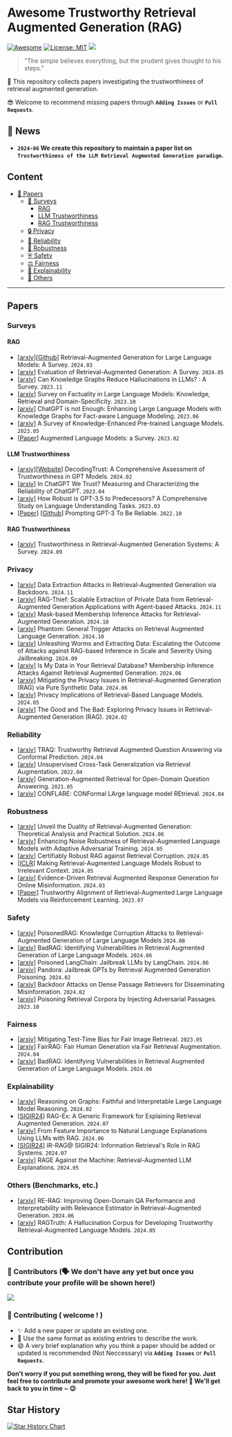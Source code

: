 # Awesome Trustworthy Retrieval Augmented Generation (RAG)
[![Awesome](https://awesome.re/badge.svg)](https://github.com/Arstanley/Awesome-Trustworthy-Retrieval-Augmented-Generation) 
[![License: MIT](https://img.shields.io/badge/License-MIT-green.svg)](https://github.com/Arstanley/Awesome-Trustworthy-Retrieval-Augmented-Generation/blob/main/LICENSE)
![](https://img.shields.io/badge/PRs-Welcome-red) 

> "The simple believes everything, but the prudent gives thought to his steps."

🙌 This repository collects papers investigating the trustworthiness of retrieval augmented generation.

😎 Welcome to recommend missing papers through **`Adding Issues`** or **`Pull Requests`**. 

<!-- Details of summary and classification of papers are shown in [wiki](https://github.com/zjukg/KG-LLM-Papers/wiki). -->

## 🔔 News
- **`2024-06` We create this repository to maintain a paper list on `Trustworthiness of the LLM Retrieval Augmented Generation paradigm`.**

<!--
*Todo:*
1. - [ ] `Fine-grained classification of papers`
2. - [ ] `Update paper project / code`
3. - [ ] `Wiki page for brief paper introduction`
-->
   
## Content


  
- [📜 Papers](#papers)
  - [📝 Surveys](#surveys)
    - [RAG](#rag)
    - [LLM Trustworthiness](#llm-trustworthiness)
    - [RAG Trustworthiness](#rag-trustworthiness)
  - [🔒 Privacy](#privacy)
  - [🔧 Reliability](#reliability)
  - [💪 Robustness](#robustness)
  - [⛨ Safety](#safety)
  - [⚖️ Fairness](#fairness)
  - [📖 Explainability](#explainability)
  - [🤖 Others](#others)
---
##  Papers

### Surveys
#### RAG
- \[[arxiv](https://arxiv.org/abs/2312.10997)\]\[[Github](https://github.com/Tongji-KGLLM/RAG-Survey)\] Retrieval-Augmented Generation for Large Language Models: A Survey. `2024.03`
- \[[arxiv](https://arxiv.org/abs/2405.07437)\] Evaluation of Retrieval-Augmented Generation: A Survey. `2024.05`
- \[[arxiv](https://arxiv.org/abs/2311.07914)\] Can Knowledge Graphs Reduce Hallucinations in LLMs? : A Survey. `2023.11`
- \[[arxiv](https://arxiv.org/abs/2310.07521)\] Survey on Factuality in Large Language Models: Knowledge, Retrieval and Domain-Specificity. `2023.10`
- \[[arxiv](https://arxiv.org/pdf/2306.11489.pdf)\] ChatGPT is not Enough: Enhancing Large Language Models with Knowledge Graphs for Fact-aware Language Modeling. `2023.06`
- \[[arxiv](https://arxiv.org/abs/2211.05994)\] A Survey of Knowledge-Enhanced Pre-trained Language Models. `2023.05`
- \[[Paper](https://arxiv.org/abs/2302.07842)\] Augmented Language Models: a Survey. `2023.02`
#### LLM Trustworthiness
- \[[arxiv](https://arxiv.org/abs/2306.11698)\]\[[Website](https://decodingtrust.github.io)\] DecodingTrust: A Comprehensive Assessment of Trustworthiness in GPT Models. `2024.02`
- \[[arxiv](https://arxiv.org/abs/2304.08979)\] In ChatGPT We Trust? Measuring and Characterizing the Reliability of ChatGPT. `2023.04`
- \[[arxiv](https://arxiv.org/abs/2303.00293)\] How Robust is GPT-3.5 to Predecessors? A Comprehensive Study on Language Understanding Tasks. `2023.03`
- \[[Paper](https://arxiv.org/abs/2210.09150)\] \[[Github](https://github.com/NoviScl/GPT3-Reliability)\] Prompting GPT-3 To Be Reliable. `2022.10`
#### RAG Trustworthiness
- \[[arxiv](https://arxiv.org/pdf/2409.10102)\] Trustworthiness in Retrieval-Augmented Generation Systems: A Survey. `2024.09`

### Privacy 
- \[[arxiv](https://arxiv.org/abs/2411.01705)\] Data Extraction Attacks in Retrieval-Augmented Generation via Backdoors. `2024.11`
- \[[arxiv](https://arxiv.org/abs/2411.14110)\] RAG-Thief: Scalable Extraction of Private Data from Retrieval-Augmented Generation Applications with Agent-based Attacks. `2024.11`
- \[[arxiv](https://arxiv.org/abs/2410.20142)\] Mask-based Membership Inference Attacks for Retrieval-Augmented Generation. `2024.10`
- \[[arxiv](https://arxiv.org/pdf/2405.20485)\] Phantom: General Trigger Attacks on Retrieval Augmented Language Generation. `2024.10`
- \[[arxiv](https://arxiv.org/abs/2409.08045)\] Unleashing Worms and Extracting Data: Escalating the Outcome of Attacks against RAG-based Inference in Scale and Severity Using Jailbreaking. `2024.09`
- \[[arxiv](https://arxiv.org/abs/2405.20446)\] Is My Data in Your Retrieval Database? Membership Inference Attacks Against Retrieval Augmented Generation. `2024.06`
- \[[arxiv](https://arxiv.org/abs/2406.14773)\] Mitigating the Privacy Issues in Retrieval-Augmented Generation (RAG) via Pure Synthetic Data. `2024.06`
- \[[arxiv](https://arxiv.org/abs/2305.14888)\] Privacy Implications of Retrieval-Based Language Models. `2024.05`
- \[[arxiv](https://arxiv.org/abs/2402.16893)\] The Good and The Bad: Exploring Privacy Issues in Retrieval-Augmented Generation (RAG). `2024.02`


### Reliability
- \[[arxiv](https://arxiv.org/pdf/2307.04642)\] TRAQ: Trustworthy Retrieval Augmented Question Answering via Conformal Prediction. `2024.04`
- \[[arxiv](https://proceedings.neurips.cc/paper_files/paper/2022/file/8a0d3ae989a382ce6e50312bc35bf7e1-Paper-Conference.pdf)\] Unsupervised Cross-Task Generalization via Retrieval Augmentation. `2022.04`
- \[[arxiv](https://arxiv.org/pdf/2009.08553)\] Generation-Augmented Retrieval for Open-Domain Question Answering. `2021.05`
- \[[arxiv](https://arxiv.org/abs/2404.04287)\] CONFLARE: CONFormal LArge language model REtrieval. `2024.04`

### Robustness
- \[[arxiv](https://arxiv.org/abs/2406.00944)\] Unveil the Duality of Retrieval-Augmented Generation: Theoretical Analysis and Practical Solution. `2024.06`
- \[[arxiv](https://arxiv.org/abs/2405.20978)\]  Enhancing Noise Robustness of Retrieval-Augmented Language Models with Adaptive Adversarial Training. `2024.05`
- \[[arxiv](https://arxiv.org/abs/2405.15556)\] Certifiably Robust RAG against Retrieval Corruption. `2024.05`
- \[[ICLR](https://openreview.net/forum?id=ZS4m74kZpH)\] Making Retrieval-Augmented Language Models Robust to Irrelevant Context. `2024.05`
- \[[arxiv](https://arxiv.org/abs/2403.14952)\] Evidence-Driven Retrieval Augmented Response Generation for Online Misinformation. `2024.03`
- \[[Paper](https://openreview.net/pdf?id=XwnABAdH5y)\] Trustworthy Alignment of Retrieval-Augmented Large Language Models via Reinforcement Learning. `2023.07`

### Safety 
- \[[arxiv](https://arxiv.org/pdf/2402.07867)\] PoisonedRAG: Knowledge Corruption Attacks to Retrieval-Augmented Generation of Large Language Models `2024.08`
- \[[arxiv](https://arxiv.org/pdf/2406.00083v1)] BadRAG: Identifying Vulnerabilities in Retrieval Augmented Generation of Large Language Models. `2024.06`
- \[[arxiv](https://arxiv.org/html/2406.18122v1)\] Poisoned LangChain: Jailbreak LLMs by LangChain. `2024.06`
- \[[arxiv](https://arxiv.org/abs/2402.08416)\] Pandora: Jailbreak GPTs by Retrieval Augmented Generation Poisoning. `2024.02`
- \[[arxiv](https://arxiv.org/abs/2402.13532)\] Backdoor Attacks on Dense Passage Retrievers for Disseminating Misinformation. `2024.02`
- \[[arxiv](https://arxiv.org/abs/2310.19156)\] Poisoning Retrieval Corpora by Injecting Adversarial Passages. `2023.10` 

### Fairness
- \[[arxiv](https://arxiv.org/abs/2305.19329)] Mitigating Test-Time Bias for Fair Image Retrieval. `2023.05`
- \[[arxiv](https://arxiv.org/abs/2403.19964)\] FairRAG: Fair Human Generation via Fair Retrieval Augmentation. `2024.04`
- \[[arxiv](https://arxiv.org/pdf/2406.00083v1)] BadRAG: Identifying Vulnerabilities in Retrieval Augmented Generation of Large Language Models. `2024.06`


### Explainability
- \[[arxiv](https://arxiv.org/abs/2310.01061)\] Reasoning on Graphs: Faithful and Interpretable Large Language Model Reasoning. `2024.02`
- \[[SIGIR24](https://dl.acm.org/doi/pdf/10.1145/3626772.3657660)\] RAG-Ex: A Generic Framework for Explaining Retrieval Augmented Generation. `2024.07`
- \[[arxiv](https://arxiv.org/abs/2407.20990)] From Feature Importance to Natural Language Explanations Using LLMs with RAG. `2024.06`
- \[[SIGIR24](https://dl.acm.org/doi/abs/10.1145/3626772.3657984)] IR-RAG@ SIGIR24: Information Retrieval's Role in RAG Systems. `2024.07`
- \[[arxiv](https://arxiv.org/pdf/2405.13000)] RAGE Against the Machine: Retrieval-Augmented LLM Explanations. `2024.05`
  
### Others (Benchmarks, etc.)
- \[[arxiv](https://arxiv.org/abs/2406.05794)\] RE-RAG: Improving Open-Domain QA Performance and Interpretability with Relevance Estimator in Retrieval-Augmented Generation. `2024.06`
- \[[arxiv](https://arxiv.org/abs/2401.00396)\] RAGTruth: A Hallucination Corpus for Developing Trustworthy Retrieval-Augmented Language Models. `2024.05`

## Contribution
### 👥 Contributors (🗣️ We don't have any yet but once you contribute your profile will be shown here!)
<a href="https://github.com/Arstanley/Awesome-Trustworthy-Retrieval-Augmented-Generation/graphs/contributors">
  <img src="https://contrib.rocks/image?repo=Arstanley/Awesome-Trustworthy-Retrieval-Augmented-Generation" />
</a>

### 🎉 Contributing ( welcome ! )
- ✨ Add a new paper or update an existing one.
- 🧐 Use the same format as existing entries to describe the work.
- 😄 A very brief explanation why you think a paper should be added or updated is recommended (Not Neccessary) via **`Adding Issues`** or **`Pull Requests`**.

**Don't worry if you put something wrong, they will be fixed for you. Just feel free to contribute and promote your awesome work here! 🤩 We'll get back to you in time ~ 😉**

## Star History

[![Star History Chart](https://api.star-history.com/svg?repos=Arstanley/Awesome-Trustworthy-Retrieval-Augmented-Generation&type=Date)](https://star-history.com/#Arstanley/Awesome-Trustworthy-Retrieval-Augmented-Generation&Date)
